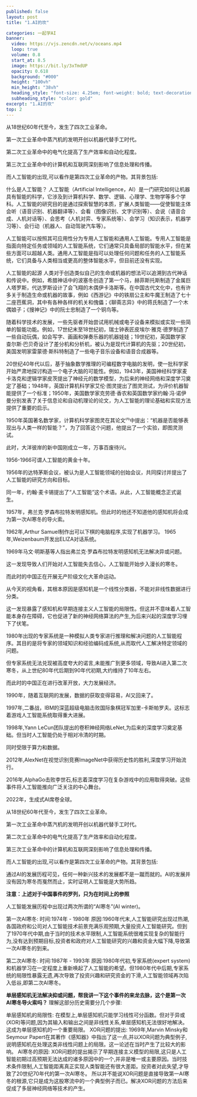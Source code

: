 ```yaml
---
published: false
layout: post
title: "1.AI的坎"

categories: 一起学AI
banner:
  video: https://vjs.zencdn.net/v/oceans.mp4
  loop: true
  volume: 0.8
  start_at: 8.5
  image: https://bit.ly/3xTmdUP
  opacity: 0.618
  background: "#000"
  height: "100vh"
  min_height: "38vh"
  heading_style: "font-size: 4.25em; font-weight: bold; text-decoration: underline"
  subheading_style: "color: gold"
excerpt: "1.AI的坎"
top: 2
---
```



从18世纪60年代至今，发生了四次工业革命。

第一次工业革命中蒸汽机的发明开创以机器代替手工时代。

第二次工业革命中的电气化提高了生产效率和自动化程度。

第三次工业革命中的计算机和互联网深刻影响了信息处理和传播。

而人工智能的出现,可以看作是第四次工业革命的产物。其背景包括:

什么是人工智能？
人工智能（Artificial Intelligence，AI）是一门研究如何让机器具有智能的科学，它涉及到计算机科学、数学、逻辑、心理学、生物学等多个学科。人工智能的研究目的是通过探索智慧的本质，扩展人类智能——促使智能主体会听（语音识别、机器翻译等）、会看（图像识别、文字识别等）、会说（语音合成、人机对话等）、会思考（人机对弈、专家系统等）、会学习（知识表示，机器学习等）、会行动（机器人、自动驾驶汽车等）。

人工智能可以按照其可应用性分为专用人工智能和通用人工智能。专用人工智能是指面向特定任务或领域的人工智能系统，它们通常只具备局部的智能水平，但在某些方面可以超越人类。通用人工智能是指可以处理任何问题和任务的人工智能系统，它们具备与人类相当或更高的整体智能水平，但目前还没有实现。

人工智能的起源
人类对于创造类似自己的生命或机器的想法可以追溯到古代神话和传说中。例如，希腊神话中的波塞冬创造了第一个马，赫菲斯托斯制造了金属巨人塔罗斯，代达罗斯设计了会飞翔的木偶伊卡洛斯等。在中国古代文化中，也有许多关于制造生命或机器的故事，例如《西游记》中的铁扇公主和牛魔王制造了七十二座芭蕉洞，其中有各种各样的机关和傀儡；《聊斋志异》中的蒋氏制造了一个木偶娘子；《搜神记》中的阮士忠制造了一个铜鸟等。

随着科学技术的发展，一些先驱者开始尝试用机械或电子设备来模拟或实现一些简单的智能功能。例如，17世纪末至18世纪初，瑞士钟表匠皮埃尔·雅克·德罗制造了一些自动玩偶，如会写字、画画和弹奏乐器的机器娃娃；19世纪初，英国数学家查尔斯·巴贝奇设计了差分机和分析机，被认为是现代计算机的先驱；20世纪初，美国发明家雷蒙德·斯科特制造了一些电子音乐设备和语音合成器等。

20世纪40年代以后，基于抽象数学推理的可编程数字电脑的发明，使一批科学家开始严肃地探讨构造一个电子大脑的可能性。例如，1943年，美国神经科学家麦卡洛克和逻辑学家皮茨提出了神经元的数学模型，为后来的神经网络和深度学习奠定了基础；1948年，英国计算机科学家艾伦·图灵提出了图灵测试，为评价机器智能提供了一个标准；1950年，美国数学家克劳德·香农和英国数学家约翰·冯·诺伊曼分别发表了关于信息论和自动机理论的论文，为人工智能的理论基础和实现方法提供了重要的启示。

​1950年英国著名数学家，计算机科学家图灵在其论文⁽¹⁾中提出：“机器是否能够表现出与人类一样的智能？”，为了回答这个问题，他提出了一个实验，即图灵测试。  

此时，大洋彼岸的新中国刚成立一年，万事百废待兴。  

1956-1966可谓人工智能的黄金十年。  

1956年的达特茅斯会议，被认为是人工智能领域的创始会议，共同探讨并提出了人工智能的研究方向和目标。  

同一年，约翰·麦卡锡提出了“人工智能”这个术语。从此，人工智能概念正式诞生。

1957年，弗兰克·罗森布拉特发明感知机。但此时的他还不知道他的感知机将会成为第一次AI寒冬的导火索。

1962年,Arthur Samuel制作出可以下棋的电脑程序,实现了机器学习。
1965年,Weizenbaum开发出ELIZA对话系统。

1969年马文·明斯基等人指出弗兰克·罗森布拉特发明感知机无法解决异或问题。

这一发现导致人们开始对人工智能失去信心，人工智能开始步入漫长的寒冬。

而此时的中国正在开展无产阶级文化大革命运动。

从今天的视角看，其根本原因是感知机是一个线性分类器，不能对非线性数据进行分类。

这一发现暴露了感知机和早期连接主义人工智能的局限性。但这并不意味着人工智能本身存在障碍，它也促进了新的神经网络算法的产生,为后来兴起的深度学习埋下了伏笔。

1980年出现的专家系统是一种模拟人类专家进行推理和解决问题的人工智能程序。其目的是将专家的领域知识和经验编码成系统,从而取代人工解决特定领域的问题。

但专家系统无法兑现被高度夸大的诺言,未能推广到更多领域，导致AI进入第二次寒冬，从上世纪80年代后期到90年代初期,大约维持了10年左右。

而此时的中国正在进行改革开放，大力发展经济。

1990年，随着互联网的发展，数据的获取变得容易，AI又回来了。

1997年,二番战，IBM的深蓝超级电脑击败国际象棋冠军加里-卡斯帕罗夫。这标志着游戏人工智能系统取得重大进展。

1998年,Yann LeCun团队提出的卷积神经网络LeNet,为后来的深度学习奠定基础。但当时人工智能仍处于相对冷清的时期。

同时受限于算力和数据。


2012年,AlexNet在视觉识别竞赛ImageNet中获得历史性的胜利,深度学习开始流行。

2016年,AlphaGo击败李世石,标志着深度学习在复杂游戏中的应用取得突破。这些事件将人工智能推向广泛关注的中心舞台。

2022年，生成式AI席卷全球。

从18世纪60年代至今，发生了四次工业革命。

第一次工业革命中蒸汽机的发明开创以机器代替手工时代。

第二次工业革命中的电气化提高了生产效率和自动化程度。

第三次工业革命中的计算机和互联网深刻影响了信息处理和传播。

而人工智能的出现,可以看作是第四次工业革命的产物。其背景包括:

通过AI的发展历程可见，任何一种新兴技术的发展都不是一蹴而就的。AI的发展并没有因为寒冬而戛然而止，实时证明人工智能是大势所趋。

**注意：上述对于中国事件的罗列，只为在时间上的参照**

人工智能发展历程中出现过两次所谓的“AI寒冬”(AI winter)。

第一次AI寒冬:
时间:1974年 - 1980年
原因:1960年代末,人工智能研究出现过热潮,各国政府和公司对人工智能技术前景充满乐观预期,大量投资人工智能研究。但到了1970年代中期,由于当时的技术水平限制,人工智能系统很难实现复杂的智能行为,没有达到预期目标,投资者和政府对人工智能研究的兴趣和资金大幅下降,导致第一次AI寒冬的到来。

第二次AI寒冬:
时间:1987年 - 1993年
原因:1980年代初,专家系统(expert system)和机器学习在一定程度上重新唤起了人工智能的希望。但1980年代中后期,专家系统的局限性暴露无遗,再次导致了投资兴趣和研究资金的下滑,人工智能领域再次陷入低谷,即第二次AI寒冬。


**单层感知机无法解决抑或问题，帮我讲一下这个事件的来龙去脉，这个是第一次AI寒冬导火索吗？**
理解这部分历史需要分几个步骤:

单层感知机的局限性: 在模型上,单层感知机只能学习线性可分函数。但对于异或(XOR)等问题,因为其输入和输出之间是非线性关系,单层感知机无法很好地解决。这成为单层感知机的一个重要局限。
XOR问题的提出: 1969年,Marvin Minsky和Seymour Papert在其著作《感知器》中指出了这一点,并以XOR问题为典型例子,说明感知机在处理这类非线性问题上的局限。这一论述在当时产生了比较大的影响。
AI寒冬的原因: XOR问题的提出揭示了早期连接主义模型的局限,这只是人工智能初期过高预期无法达成的诸多原因中的一个,并非是唯一或主要原因。当时技术条件限制,人工智能距离真正实现人类智能还有很大差距。投资者对此失望,才导致了20世纪70年代的第一次AI寒冬。
所以并不能说XOR问题是直接导致第一AI寒冬的根源,它只是成为这股寒流中的一个典型例子而已。解决XOR问题的方法后来促成了多层神经网络等技术的产生。

